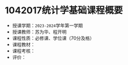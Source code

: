 # 1042017统计学基础课程概要

+ 授课学期：`2023-2024`学年第一学期
+ 授课教师：苏为华、程开明
+ 课程性质：必修课、学位课（70分及格）
+ 课程教材：
+ 课程考核：
+ 评价：
